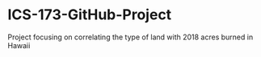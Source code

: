 # ICS-173-GitHub-Project
Project focusing on correlating the type of land with 2018 acres burned in Hawaii
